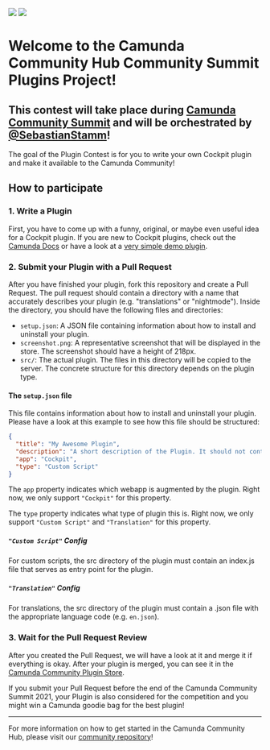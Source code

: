 [![](https://img.shields.io/badge/Community%20Extension-An%20open%20source%20community%20maintained%20project-FF4700)](https://github.com/camunda-community-hub/community) [![](https://img.shields.io/badge/Lifecycle-Deprecated-yellowgreen)](https://github.com/Camunda-Community-Hub/community/blob/main/extension-lifecycle.md#deprecated-)

# Welcome to the Camunda Community Hub Community Summit Plugins Project!

## This contest will take place during [Camunda Community Summit](https://summit.camunda.com/) and will be orchestrated by [@SebastianStamm](https://github.com/SebastianStamm)!

The goal of the Plugin Contest is for you to write your own Cockpit plugin and make it available to the Camunda Community!

## How to participate

### 1. Write a Plugin

First, you have to come up with a funny, original, or maybe even useful idea for a Cockpit plugin. If you are new to Cockpit plugins, check out the [Camunda Docs](https://docs.camunda.org/manual/7.15/webapps/cockpit/extend/plugins/#plugin-points) or have a look at a [very simple demo plugin](https://github.com/camunda/camunda-bpm-examples/tree/master/cockpit/cockpit-cats).

### 2. Submit your Plugin with a Pull Request

After you have finished your plugin, fork this repository and create a Pull Request. The pull request should contain a directory with a name that accurately describes your plugin (e.g. "translations" or "nightmode"). Inside the directory, you should have the following files and directories:

- `setup.json`: A JSON file containing information about how to install and uninstall your plugin.
- `screenshot.png`: A representative screenshot that will be displayed in the store. The screenshot should have a height of 218px.
- `src/`: The actual plugin. The files in this directory will be copied to the server. The concrete structure for this directory depends on the plugin type.

#### The `setup.json` file

This file contains information about how to install and uninstall your plugin. Please have a look at this example to see how this file should be structured:

```json
{
  "title": "My Awesome Plugin",
  "description": "A short description of the Plugin. It should not contain more than 250 characters",
  "app": "Cockpit",
  "type": "Custom Script"
}
```

The `app` property indicates which webapp is augmented by the plugin. Right now, we only support `"Cockpit"` for this property.

The `type` property indicates what type of plugin this is. Right now, we only support `"Custom Script"` and `"Translation"` for this property.

##### `"Custom Script"` Config

For custom scripts, the src directory of the plugin must contain an index.js file that serves as entry point for the plugin.

##### `"Translation"` Config

For translations, the src directory of the plugin must contain a .json file with the appropriate language code (e.g. `en.json`).

### 3. Wait for the Pull Request Review

After you created the Pull Request, we will have a look at it and merge it if everything is okay. After your plugin is merged, you can see it in the [Camunda Community Plugin Store](https://github.com/camunda-community-hub/camunda-community-pluginstore).

If you submit your Pull Request before the end of the Camunda Community Summit 2021, your Plugin is also considered for the competition and you might win a Camunda goodie bag for the best plugin!

---

For more information on how to get started in the Camunda Community Hub, please visit our [community repository](https://github.com/Camunda-Community-Hub/community)!

